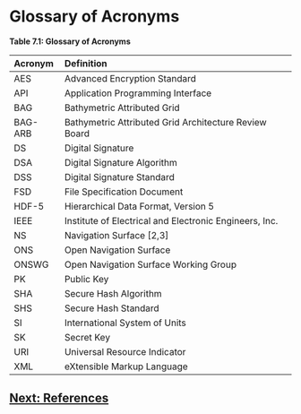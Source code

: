 # Glossary of Acronyms

**Table 7.1: Glossary of Acronyms**

| Acronym | Definition |
| :----------| :---------- |
| AES | Advanced Encryption Standard |
| API | Application Programming Interface |
| BAG | Bathymetric Attributed Grid |
| BAG-ARB | Bathymetric Attributed Grid Architecture Review Board |
| DS | Digital Signature |
| DSA | Digital Signature Algorithm |
| DSS | Digital Signature Standard |
| FSD | File Specification Document |
| HDF-5 | Hierarchical Data Format, Version 5 |
| IEEE | Institute of Electrical and Electronic Engineers, Inc. |
| NS | Navigation Surface [2,3] |
| ONS | Open Navigation Surface |
| ONSWG | Open Navigation Surface Working Group |
| PK | Public Key |
| SHA | Secure Hash Algorithm |
| SHS | Secure Hash Standard |
| SI | International System of Units |
| SK | Secret Key |
| URI | Universal Resource Indicator |
| XML | eXtensible Markup Language |

## [Next: References](FSD-References.md)